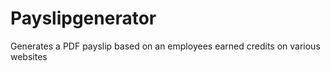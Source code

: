 # Payslipgenerator
Generates a PDF payslip based on an employees earned credits on various websites

